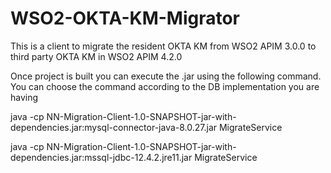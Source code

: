 # WSO2-OKTA-KM-Migrator
This is a client to migrate the resident OKTA KM from WSO2 APIM 3.0.0 to third party OKTA KM in WSO2 APIM 4.2.0

Once project is built you can execute the .jar using the following command. You can choose the command according to the DB implementation you are having

java -cp NN-Migration-Client-1.0-SNAPSHOT-jar-with-dependencies.jar:mysql-connector-java-8.0.27.jar MigrateService

java -cp NN-Migration-Client-1.0-SNAPSHOT-jar-with-dependencies.jar:mssql-jdbc-12.4.2.jre11.jar MigrateService
